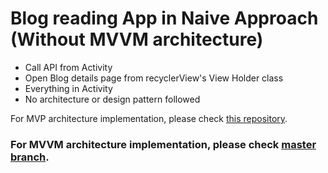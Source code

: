 # Blog reading App in Naive Approach (Without MVVM architecture)

- Call API from Activity
- Open Blog details page from recyclerView's View Holder class
- Everything in Activity
- No architecture or design pattern followed

For MVP architecture implementation, please check [this repository](https://github.com/hasancse91/android-mvp-blog-app).

### For MVVM architecture implementation, please check [master branch](https://github.com/hasancse91/android-mvvm-blog-app).
